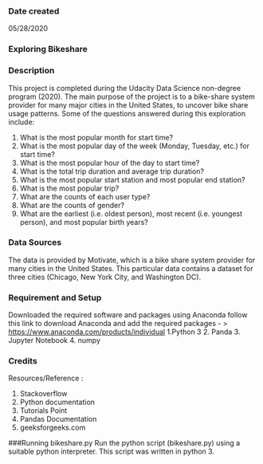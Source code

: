 ### Date created
05/28/2020
### Exploring Bikeshare


### Description
This project is completed during the Udacity Data Science non-degree program (2020).
The main purpose of the project is to a bike-share system provider for many major cities in the United States, to uncover bike share usage patterns. Some of the questions answered during this exploration include:
1. What is the most popular month for start time?
2. What is the most popular day of the week (Monday, Tuesday, etc.) for start time?
3. What is the most popular hour of the day to start time?
4. What is the total trip duration and average trip duration?
5. What is the most popular start station and most popular end station?
6. What is the most popular trip?
7. What are the counts of each user type?
8. What are the counts of gender?
9. What are the earliest (i.e. oldest person), most recent (i.e. youngest person), and most popular birth years?

### Data Sources

The data is provided by Motivate, which is a bike share system provider for many cities in the United States. This particular data contains a dataset for three cities (Chicago, New York City, and Washington DC).
### Requirement and Setup
Downloaded the required software and packages using Anaconda follow this link to download Anaconda and add the required packages - > https://www.anaconda.com/products/individual
1.Python 3
2. Panda
3. Jupyter Notebook
4. numpy

### Credits

Resources/Reference :


1. Stackoverflow
2. Python documentation
3. Tutorials Point
4. Pandas Documentation
5. geeksforgeeks.com

###Running bikeshare.py
Run the python script (bikeshare.py) using a suitable python interpreter. This script was written in python 3.
